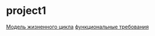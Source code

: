 # project1
[Модель жизненного цикла](https://github.com/Torka121212/project1/wiki/%D0%9C%D0%BE%D0%B4%D0%B5%D0%BB%D1%8C-%D0%B6%D0%B8%D0%B7%D0%BD%D0%B5%D0%BD%D0%BD%D0%BE%D0%B3%D0%BE-%D1%86%D0%B8%D0%BA%D0%BB%D0%B0)
[ функциональные требования](https://github.com/Torka121212/project1.wiki.git)

